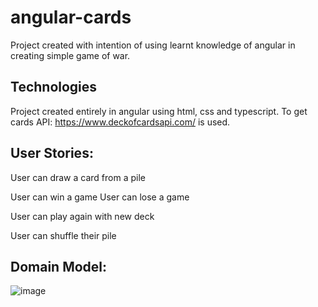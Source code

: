 # angular-cards
Project created with intention of using learnt knowledge of angular in creating simple game of war.

## Technologies
Project created entirely in angular using html, css and typescript.
To get cards API: https://www.deckofcardsapi.com/ is used.

## User Stories:

 User can draw a card from a pile 

 User can win a game User can lose a game 

 User can play again with new deck 

 User can shuffle their pile

## Domain Model:
![image](https://github.com/Kat28bot/angular-cards/assets/55464356/a1e83873-c78b-4d2c-8c9b-b6b636401d9f)

